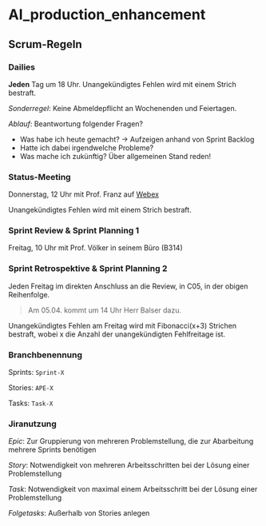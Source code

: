 # AI_production_enhancement

## Scrum-Regeln
### Dailies
**Jeden** Tag um 18 Uhr. Unangekündigtes Fehlen wird mit einem Strich bestraft.

*Sonderregel*: Keine Abmeldepflicht an Wochenenden und Feiertagen.

*Ablauf*: 
Beantwortung folgender Fragen?
* Was habe ich heute gemacht? -> Aufzeigen anhand von Sprint Backlog 
* Hatte ich dabei irgendwelche Probleme?
* Was mache ich zukünftig?
Über allgemeinen Stand reden!

### Status-Meeting
Donnerstag, 12 Uhr mit Prof. Franz auf [Webex](https://thu.webex.com/meet/4LTEKD28ZSO19z5iI6lS0B73wMMBJTHW)

Unangekündigtes Fehlen wird mit einem Strich bestraft.

### Sprint Review & Sprint Planning 1
Freitag, 10 Uhr mit Prof. Völker in seinem Büro (B314)

### Sprint Retrospektive & Sprint Planning 2
Jeden Freitag im direkten Anschluss an die Review, in C05, in der obigen Reihenfolge.
> Am 05.04. kommt um 14 Uhr Herr Balser dazu.

Unangekündigtes Fehlen am Freitag wird mit Fibonacci(x+3) Strichen bestraft, wobei x die Anzahl der unangekündigten Fehlfreitage ist.

### Branchbenennung
Sprints: `Sprint-X`

Stories: `APE-X`

Tasks: `Task-X`

### Jiranutzung

*Epic*: Zur Gruppierung von mehreren Problemstellung, die zur Abarbeitung mehrere Sprints benötigen

*Story*: Notwendigkeit von mehreren Arbeitsschritten bei der Lösung einer Problemstellung

*Task*: Notwendigkeit von maximal einem Arbeitsschritt bei der Lösung einer Problemstellung

*Folgetasks*: Außerhalb von Stories anlegen
